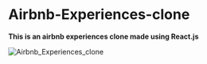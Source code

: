 # Airbnb-Experiences-clone

<strong>This is an airbnb experiences clone made using React.js</strong>

![Airbnb_Experiences_clone](https://user-images.githubusercontent.com/63545211/152672708-a24ece14-49c4-4123-8dc3-cbcad705df52.png)
